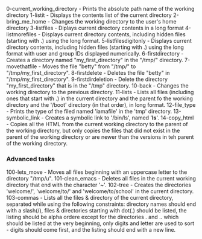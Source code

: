 0-current_working_directory - Prints the absolute path name of the working directory
1-listit - Displays the contents list of the current directory
2-bring_me_home - Changes the working directory to the user's home directory
3-listfiles - Diplays current directory contents in a long format
4-listmorefiles - Displays current directory contents, including hidden files (starting with .) using the long format.
5-listfilesdigitonly - Displays current directory contents, including hidden files (starting with .) using the long format with user and group IDs displayed numerically.
6-firstdirectory - Creates a directory named "my_first_directory" in the "/tmp/" directory.
7-movethatfile - Moves the file "betty" from "/tmp/" to "/tmp/my_first_directory".
8-firstdelete - Deletes the file "betty" in "/tmp/my_first_directory".
9-firstdirdeletion - Delete the directory "my_first_directory" that is in the "/tmp" directory.
10-back - Changes the working directory to the previous directory.
11-lists - Lists all files (including ones that start with .) in the current directory and the parent fo the working directory and the '/boot' directory (in that order), in long format.
12-file_type - Prints the type of the filed named 'iamafile' in the 'tmp' directory.
13-symbolic_link - Creates a symbolic link to '/bin/ls', named '__ls__'.
14-copy_html - Copies all the HTML from the current working directory to the parent of the working directory, but only copies the files that did not exist in the parent of the working directory or are newer than the versions in teh parent of the working directory.

### Advanced tasks
100-lets_move - Moves all files beginning with an uppercase letter to the directory "/tmp/u".
101-clean_emacs - Deletes all files in the current working directory that end with the character '~'.
102-tree - Creates the directories 'welcome/', 'welcome/to/' and 'welcome/to/school' in the current directory.
103-commas - Lists all the files & directory of the current directory, separated while using the following constraints: directory names should end with a slash(/), files & directories starting with dot(.) should be listed, the listing should be alpha ordere except for the directories . and .. which should be listed at the very beginning, only digits and letter are used to sort - digits should come first, and the listing should end with a new line.
